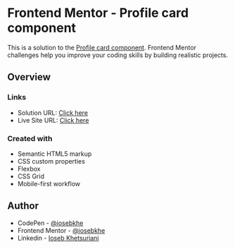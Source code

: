 # Frontend Mentor - Profile card component

This is a solution to the [Profile card component](https://www.frontendmentor.io/challenges/profile-card-component-cfArpWshJ). Frontend Mentor challenges help you improve your coding skills by building realistic projects.

## Overview

### Links

- Solution URL: [Click here](https://www.frontendmentor.io/solutions/profile-card-component-jS8pCadVKo)
- Live Site URL: [Click here](https://profilecard-iosebkhe.netlify.app/)

### Created with

- Semantic HTML5 markup
- CSS custom properties
- Flexbox
- CSS Grid
- Mobile-first workflow

## Author

- CodePen - [@iosebkhe](https://codepen.io/iosebkhe)
- Frontend Mentor - [@iosebkhe](https://www.frontendmentor.io/profile/iosebkhe)
- Linkedin - [Ioseb Khetsuriani](https://www.linkedin.com/in/ioseb-khetsuriani-1831801b5/)
